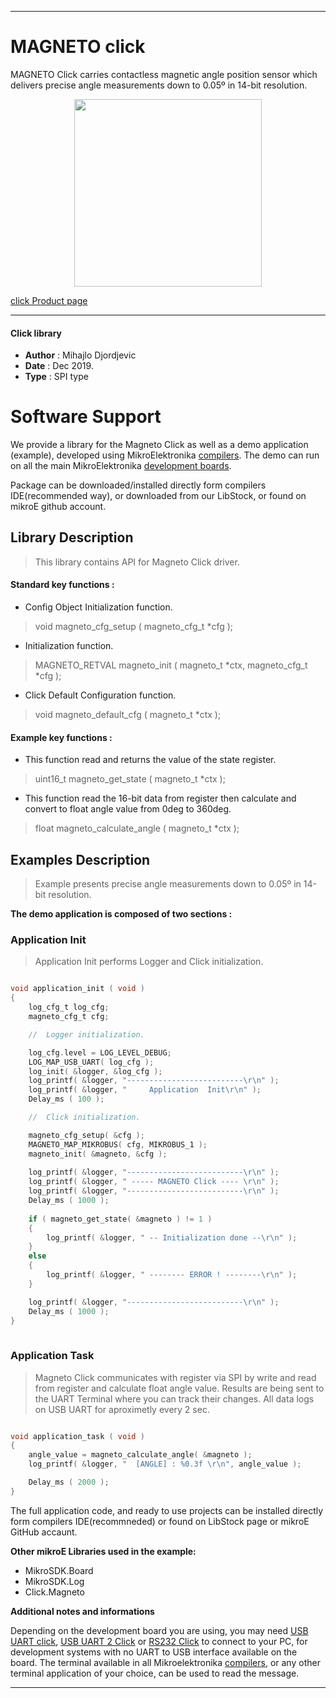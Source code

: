 

---
# MAGNETO click

MAGNETO Click carries contactless magnetic angle position sensor which delivers precise angle measurements down to 0.05º in 14-bit resolution.

<p align="center">
  <img src="https://download.mikroe.com/images/click_for_ide/magneto_click.png" height=300px>
</p>

[click Product page](<https://www.mikroe.com/magneto-click>)

---


#### Click library 

- **Author**        : Mihajlo Djordjevic
- **Date**          : Dec 2019.
- **Type**          : SPI type


# Software Support

We provide a library for the Magneto Click 
as well as a demo application (example), developed using MikroElektronika 
[compilers](https://shop.mikroe.com/compilers). 
The demo can run on all the main MikroElektronika [development boards](https://shop.mikroe.com/development-boards).

Package can be downloaded/installed directly form compilers IDE(recommended way), or downloaded from our LibStock, or found on mikroE github account. 

## Library Description

> This library contains API for Magneto Click driver.

#### Standard key functions :

- Config Object Initialization function.
> void magneto_cfg_setup ( magneto_cfg_t *cfg ); 
 
- Initialization function.
> MAGNETO_RETVAL magneto_init ( magneto_t *ctx, magneto_cfg_t *cfg );

- Click Default Configuration function.
> void magneto_default_cfg ( magneto_t *ctx );

#### Example key functions :

- This function read and returns the value of the state register.
> uint16_t magneto_get_state ( magneto_t *ctx );
 
- This function read the 16-bit data from register then calculate and convert to float angle value from 0deg to 360deg.
> float magneto_calculate_angle ( magneto_t *ctx );

## Examples Description

> 
> Example presents precise angle measurements down to 0.05º in 14-bit resolution.
> 

**The demo application is composed of two sections :**

### Application Init 

>
> Application Init performs Logger and Click initialization.
> 

```c

void application_init ( void )
{
    log_cfg_t log_cfg;
    magneto_cfg_t cfg;

    //  Logger initialization.

    log_cfg.level = LOG_LEVEL_DEBUG;
    LOG_MAP_USB_UART( log_cfg );
    log_init( &logger, &log_cfg );
    log_printf( &logger, "--------------------------\r\n" );
    log_printf( &logger, "     Application  Init\r\n" );
    Delay_ms ( 100 );

    //  Click initialization.

    magneto_cfg_setup( &cfg );
    MAGNETO_MAP_MIKROBUS( cfg, MIKROBUS_1 );
    magneto_init( &magneto, &cfg );
    
    log_printf( &logger, "--------------------------\r\n" );
    log_printf( &logger, " ----- MAGNETO Click ---- \r\n" );
    log_printf( &logger, "--------------------------\r\n" );
    Delay_ms ( 1000 );
    
    if ( magneto_get_state( &magneto ) != 1 )
    {
        log_printf( &logger, " -- Initialization done --\r\n" );
    }
    else
    {
        log_printf( &logger, " -------- ERROR ! --------\r\n" );
    }

    log_printf( &logger, "--------------------------\r\n" );
    Delay_ms ( 1000 );
}
  
```

### Application Task

>
> Magneto Click communicates with register via SPI by write and read from register and calculate float angle value. 
> Results are being sent to the UART Terminal where you can track their changes. 
> All data logs on USB UART for aproximetly every 2 sec.
> 

```c

void application_task ( void )
{
    angle_value = magneto_calculate_angle( &magneto );
    log_printf( &logger, "  [ANGLE] : %0.3f \r\n", angle_value );

    Delay_ms ( 2000 );
}  

```

The full application code, and ready to use projects can be  installed directly form compilers IDE(recommneded) or found on LibStock page or mikroE GitHub accaunt.

**Other mikroE Libraries used in the example:** 

- MikroSDK.Board
- MikroSDK.Log
- Click.Magneto

**Additional notes and informations**

Depending on the development board you are using, you may need 
[USB UART click](https://shop.mikroe.com/usb-uart-click), 
[USB UART 2 Click](https://shop.mikroe.com/usb-uart-2-click) or 
[RS232 Click](https://shop.mikroe.com/rs232-click) to connect to your PC, for 
development systems with no UART to USB interface available on the board. The 
terminal available in all Mikroelektronika 
[compilers](https://shop.mikroe.com/compilers), or any other terminal application 
of your choice, can be used to read the message.



---
